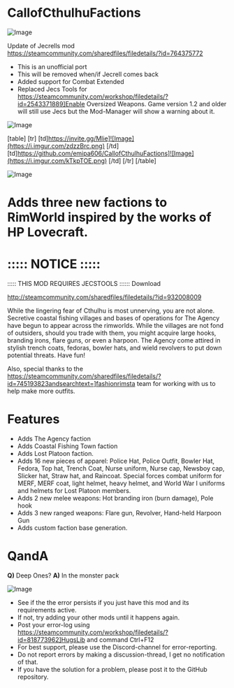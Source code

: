 # CallofCthulhuFactions

![Image](https://i.imgur.com/WAEzk68.png)

Update of Jecrells mod
https://steamcommunity.com/sharedfiles/filedetails/?id=764375772

- This is an unofficial port
- This will be removed when/if Jecrell comes back
- Added support for Combat Extended
- Replaced Jecs Tools for https://steamcommunity.com/workshop/filedetails/?id=2543371889]Enable Oversized Weapons. Game version 1.2 and older will still use Jecs but the Mod-Manager will show a warning about it.

![Image](https://i.imgur.com/7Gzt3Rg.png)


[table]
	[tr]
		[td]https://invite.gg/Mlie]![Image](https://i.imgur.com/zdzzBrc.png)
[/td]
		[td]https://github.com/emipa606/CallofCthulhuFactions]![Image](https://i.imgur.com/kTkpTOE.png)
[/td]
	[/tr]
[/table]
	
![Image](https://i.imgur.com/NOW7jU1.png)


# Adds three new factions to RimWorld inspired by the works of HP Lovecraft.



# ::::: NOTICE :::::
::::: THIS MOD REQUIRES JECSTOOLS ::::::
Download

http://steamcommunity.com/sharedfiles/filedetails/?id=932008009

While the lingering fear of Cthulhu is most unnerving, you are not alone. Secretive coastal fishing villages and bases of operations for The Agency have begun to appear across the rimworlds. While the villages are not fond of outsiders, should you trade with them, you might acquire large hooks, branding irons, flare guns, or even a harpoon. The Agency come attired in stylish trench coats, fedoras, bowler hats, and wield revolvers to put down potential threats. Have fun!

Also, special thanks to the https://steamcommunity.com/sharedfiles/filedetails/?id=745193823andsearchtext=]fashionrimsta team for working with us to help make more outfits.
# Features



- Adds The Agency faction
- Adds Coastal Fishing Town faction
- Adds Lost Platoon faction.
- Adds 16 new pieces of apparel: Police Hat, Police Outfit, Bowler Hat, Fedora, Top hat, Trench Coat, Nurse uniform, Nurse cap, Newsboy cap, Slicker hat, Straw hat, and Raincoat. Special forces combat uniform for MERF, MERF coat, light helmet, heavy helmet, and World War I uniforms and helmets for Lost Platoon members.
- Adds 2 new melee weapons: Hot branding iron (burn damage), Pole hook
- Adds 3 new ranged weapons: Flare gun, Revolver, Hand-held Harpoon Gun
- Adds custom faction base generation.



# QandA

**Q)** Deep Ones?
**A)** In the monster pack


![Image](https://i.imgur.com/Rs6T6cr.png)



-  See if the the error persists if you just have this mod and its requirements active.
-  If not, try adding your other mods until it happens again.
-  Post your error-log using https://steamcommunity.com/workshop/filedetails/?id=818773962]HugsLib and command Ctrl+F12
-  For best support, please use the Discord-channel for error-reporting.
-  Do not report errors by making a discussion-thread, I get no notification of that.
-  If you have the solution for a problem, please post it to the GitHub repository.




